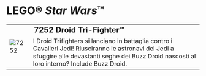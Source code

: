 # LEGO® *Star Wars*™

<table>
<tbody>
  <tr>
    <td rowspan="2"><img src="https://www.lego.com/cdn/product-assets/product.img.pri/7252_prod.jpg" alt="7252"></td>
    <td style="font-size: 125%; font-weight: bold;">7252 Droid Tri-Fighter™</td>
  </tr>
  <tr>
    <td valign="top">I Droid Trifighters si lanciano in battaglia contro i Cavalieri Jedi! Riusciranno le astronavi dei Jedi a sfuggire alle devastanti seghe dei Buzz Droid nascosti al loro interno? Include Buzz Droid.</td>
  </tr>
</tbody>
</table>